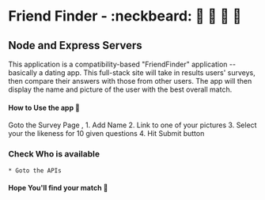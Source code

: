 
# Friend Finder - :neckbeard: :woman:  :man: :man_with_gua_pi_mao: :princess:
## Node and Express Servers

This application is a compatibility-based "FriendFinder" application -- basically a dating app. This full-stack site will take in results users' surveys, then compare their answers with those from other users. The app will then display the name and picture of the user with the best overall match.

#### How to Use the app :running:

Goto the Survey Page ,
	1. Add Name
	2. Link to one of your pictures
	3. Select your the likeness for 10 given questions
	4. Hit Submit button

### Check Who is available
    * Goto the APIs 
   

#### Hope You'll find your match :eyes:





